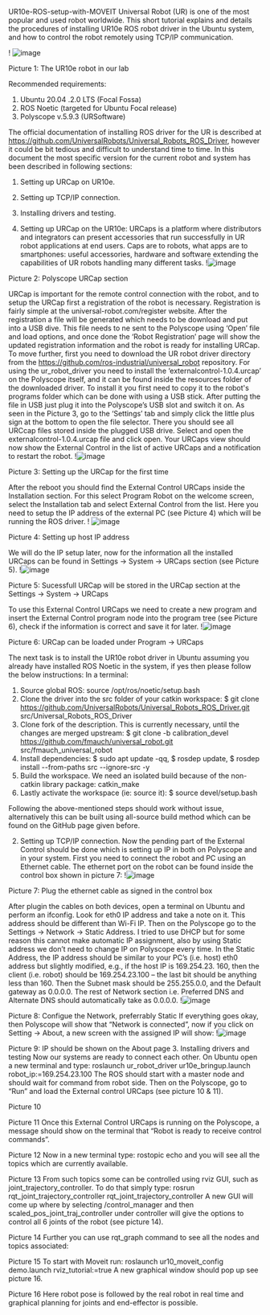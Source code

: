 UR10e-ROS-setup-with-MOVEIT
Universal Robot (UR) is one of the most popular and used robot worldwide. This short tutorial explains and details the procedures of installing UR10e ROS robot driver in the Ubuntu system, and how to control the robot remotely using TCP/IP communication. 

! ![image](https://user-images.githubusercontent.com/7438736/113154392-e2231400-922f-11eb-8810-e0e610833b1a.png)

Picture 1: The UR10e robot in our lab

Recommended requirements:
1.	Ubuntu 20.04 .2.0 LTS (Focal Fossa)
2.	ROS Noetic (targeted for Ubuntu Focal release)
3.	Polyscope v.5.9.3 (URSoftware)

The official documentation of installing ROS driver for the UR is described at https://github.com/UniversalRobots/Universal_Robots_ROS_Driver, however it could be bit tedious and difficult to understand time to time. In this document the most specific version for the current robot and system has been described in following sections:
1.	Setting up URCap on UR10e.
2.	Setting up TCP/IP connection. 
3.	Installing drivers and testing. 



1.	Setting up URCap on the UR10e:
URCaps is a platform where distributors and integrators can present accessories that run successfully in UR robot applications at end users. Caps are to robots, what apps are to smartphones: useful accessories, hardware and software extending the capabilities of UR robots handling many different tasks. 
!![image](https://user-images.githubusercontent.com/7438736/113154565-07178700-9230-11eb-9b1c-941835ebdff8.png)
	 
Picture 2: Polyscope URCap section

URCap is important for the remote control connection with the robot, and to setup the URCap first a registration of the robot is necessary. Registration is fairly simple at the universal-robot.com/register website. After the registration a file will be generated which needs to be download and put into a USB dive. This file needs to ne sent to the Polyscope using ‘Open’ file and load options, and once done the ‘Robot Registration’ page will show the updated registration information and the robot is ready for installing URCap. 
To move further, first you need to download the UR robot driver directory from the https://github.com/ros-industrial/universal_robot repository. 
For using the ur_robot_driver you need to install the ‘externalcontrol-1.0.4.urcap’ on the Polyscope itself, and it can be found inside the resources folder of the downloaded driver. To install it you first need to copy it to the robot's programs folder which can be done with using a USB stick. 
After putting the file in USB just plug it into the Polyscope’s USB slot and switch it on. As seen in the Picture 3, go to the ‘Settings’ tab and simply click the little plus sign at the bottom to open the file selector. There you should see all URCcap files stored inside the plugged USB drive. Select and open the externalcontrol-1.0.4.urcap file and click open. Your URCaps view should now show the External Control in the list of active URCaps and a notification to restart the robot. 
 !![image](https://user-images.githubusercontent.com/7438736/113155611-1e0aa900-9231-11eb-998a-71df7256ce82.png)

Picture 3: Setting up the URCap for the first time

After the reboot you should find the External Control URCaps inside the Installation section. For this select Program Robot on the welcome screen, select the Installation tab and select External Control from the list. Here you need to setup the IP address of the external PC (see Picture 4) which will be running the ROS driver.
! ![image](https://user-images.githubusercontent.com/7438736/113155717-3b3f7780-9231-11eb-933a-45b0439f54d8.png)

Picture 4: Setting up host IP address 

We will do the IP setup later, now for the information all the installed URCaps can be found in Settings -> System -> URCaps section (see Picture 5). 
!![image](https://user-images.githubusercontent.com/7438736/113155773-4e524780-9231-11eb-8acd-10fd07a0904d.png)

 
Picture 5: Sucessfull URCap will be stored in the URCap section at the Settings -> System -> URCaps 

To use this External Control URCaps we need to create a new program and insert the External Control program node into the program tree (see Picture 6), check if the information is correct and save it for later. 
 !![image](https://user-images.githubusercontent.com/7438736/113155892-6b871600-9231-11eb-8e10-bd1754a79f3b.png)

Picture 6: URCap can be loaded under Program -> URCaps

The next task is to install the UR10e robot driver in Ubuntu assuming you already have installed ROS Noetic in the system, if yes then please follow the below instructions:
In a terminal:
1.	Source global ROS: source /opt/ros/noetic/setup.bash
2.	Clone the driver into the src folder of your catkin workspace: $ git clone https://github.com/UniversalRobots/Universal_Robots_ROS_Driver.git src/Universal_Robots_ROS_Driver
3.	Clone fork of the description. This is currently necessary, until the changes are merged upstream: $ git clone -b calibration_devel https://github.com/fmauch/universal_robot.git src/fmauch_universal_robot
4.	Install dependencies: $ sudo apt update -qq, $ rosdep update, $ rosdep install --from-paths src --ignore-src -y
5.	Build the workspace. We need an isolated build because of the non-catkin library package: catkin_make
6.	Lastly activate the workspace (ie: source it): $ source devel/setup.bash

Following the above-mentioned steps should work without issue, alternatively this can be built using all-source build method which can be found on the GitHub page given before.   

2.	Setting up TCP/IP connection. 
Now the pending part of the External Control should be done which is setting up IP in both on Polyscope and in your system. 
First you need to connect the robot and PC using an Ethernet cable. The ethernet port on the robot can be found inside the control box shown in picture 7: 
 !![image](https://user-images.githubusercontent.com/7438736/113158262-8c506b00-9233-11eb-8537-618c287377a0.png)

Picture 7: Plug the ethernet cable as signed in the control box

After plugin the cables on both devices, open a terminal on Ubuntu and perform an ifconfig. Look for eth0 IP address and take a note on it. This address should be different than Wi-Fi IP. 
Then on the Polyscope go to the Settings -> Network -> Static Address. I tried to use DHCP but for some reason this cannot make automatic IP assignment, also by using Static address we don’t need to change IP on Polyscope every time. 
In the Static Address, the IP address should be similar to your PC’s (i.e. host) eth0 address but slightly modified, e.g., if the host IP is 169.254.23. 160, then the client (i.e. robot) should be 169.254.23.100 – the last bit should be anything less than 160. 
Then the Subnet mask should be 255.255.0.0, and the Default gateway as 0.0.0.0. The rest of Network section i.e. Preferred DNS and Alternate DNS should automatically take as 0.0.0.0. 
 !![image](https://user-images.githubusercontent.com/7438736/113158403-aab66680-9233-11eb-8a73-10b94bd436c5.png)

Picture 8: Configue the Network, preferrably Static
If everything goes okay, then Polyscope will show that “Network is connected”, now if you click on Setting -> About, a new screen with the assigned IP will show: 
 !![image](https://user-images.githubusercontent.com/7438736/113158553-cd487f80-9233-11eb-8c92-7614a2fa8d60.png)

 Picture 9: IP should be shown on the About page 
3.	Installing drivers and testing
Now our systems are ready to connect each other. On Ubuntu open a new terminal and type: 
roslaunch ur_robot_driver ur10e_bringup.launch robot_ip:=169.254.23.100
The ROS should start with a master node and should wait for command from robot side.  Then on the Polyscope, go to “Run” and load the External control URCaps (see picture 10 & 11). 
 
Picture 10
 
Picture 11
Once this External Control URCaps is running on the Polyscope, a message should show on the terminal that “Robot is ready to receive control commands”. 
 
Picture 12
Now in a new terminal type: rostopic echo and you will see all the topics which are currently available.
 
Picture 13
From such topics some can be controlled using rviz GUI, such as joint_trajectory_controller. To do that simply type: rosrun rqt_joint_trajectory_controller rqt_joint_trajectory_controller
A new GUI will come up where by selecting /control_manager and then scaled_pos_joint_traj_controller under controller will give the options to control all 6 joints of the robot (see picture 14). 
   
Picture 14
Further you can use rqt_graph command to see all the nodes and topics associated: 
 
Picture 15
To start with Moveit run: roslaunch ur10_moveit_config demo.launch rviz_tutorial:=true
A new graphical window should pop up see picture 16.
 
Picture 16
Here robot pose is followed by the real robot in real time and graphical planning for joints and end-effector is possible. 


   


